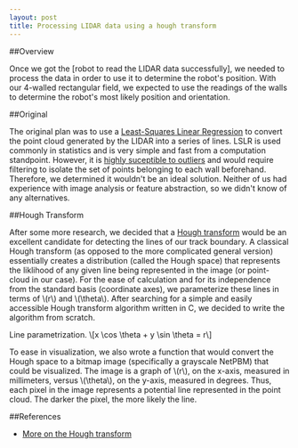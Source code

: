 ```yaml
---
layout: post
title: Processing LIDAR data using a hough transform
---
```


##Overview

Once we got the [robot to read the LIDAR data successfully], we needed to process the data in order to use it to determine the robot's position. With our 4-walled rectangular field, we expected to use the readings of the walls to determine the robot's most likely position and orientation.

##Original

The original plan was to use a [Least-Squares Linear Regression](http://en.wikipedia.org/wiki/Simple_linear_regression) to convert the point cloud generated by the LIDAR into a series of lines. LSLR is used commonly in statistics and is very simple and fast from a computation standpoint. However, it is [highly suceptible to outliers](http://en.wikipedia.org/wiki/Anscombe%27s_quartet) and would require filtering to isolate the set of points belonging to each wall beforehand. Therefore, we determined it wouldn't be an ideal solution. Neither of us had experience with image analysis or feature abstraction, so we didn't know of any alternatives.

##Hough Transform

After some more research, we decided that a [Hough transform](http://en.wikipedia.org/wiki/Hough_transform) would be an excellent candidate for detecting the lines of our track boundary. A classical Hough transform (as opposed to the more complicated general version) essentially creates a distribution (called the Hough space) that represents the liklihood of any given line being represented in the image (or point-cloud in our case). For the ease of calculation and for its independence from the standard basis (coordinate axes), we parameterize these lines in terms of \\(r\\) and \\(\theta\\). After searching for a simple and easily accessible Hough transform algorithm written in C, we decided to write the algorithm from scratch.

Line parametrization.
\\[x \cos \theta + y \sin \theta = r\\]

To ease in visualization, we also wrote a function that would convert the Hough space to a bitmap image (specifically a  grayscale NetPBM) that could be visualized. The image is a graph of \\(r\\), on the x-axis, measured in millimeters, versus \\(\theta\\), on the y-axis, measured in degrees. Thus, each pixel in the image represents a potential line represented in the point cloud. The darker the pixel, the more likely the line.

##References
 - [More on the Hough transform](http://homepages.inf.ed.ac.uk/rbf/HIPR2/hough.htm)